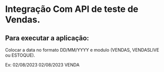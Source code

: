 # Integração Com API de teste de Vendas.

## Para executar a aplicação:

Colocar a data no formato DD/MM/YYYY e modulo (VENDAS, VENDASLIVE ou ESTOQUE).

Ex: 02/08/2023 02/08/2023 VENDA

